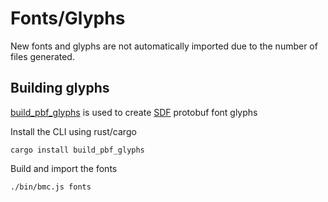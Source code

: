 # Fonts/Glyphs

New fonts and glyphs are not automatically imported due to the number of files generated.

## Building glyphs

[build_pbf_glyphs](https://github.com/stadiamaps/build_pbf_glyphs) is used to create [SDF](https://github.com/stadiamaps/sdf_glyph_renderer) protobuf font glyphs

Install the CLI using rust/cargo

```
cargo install build_pbf_glyphs
```

Build and import the fonts

```
./bin/bmc.js fonts
```
